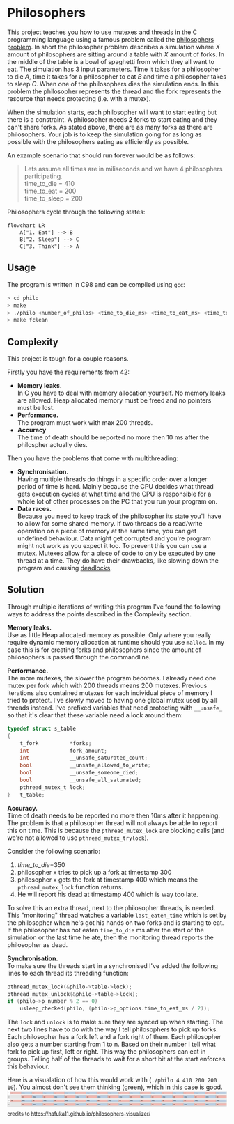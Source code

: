 # Philosophers

This project teaches you how to use mutexes and threads in the C programming language using a famous problem called the [philosophers problem](https://en.wikipedia.org/wiki/Dining_philosophers_problem). In short the philosopher problem describes a simulation where *X* amount of philosophers are sitting around a table with *X* amount of forks. In the middle of the table is a bowl of spaghetti from which they all want to eat. The simulation has 3 input parameters. Time it takes for a philosopher to die *A*, time it takes for a philosopher to eat *B* and time a philosopher takes to sleep *C*. When one of the philosophers dies the simulation ends. In this problem the philosopher represents the thread and the fork represents the resource that needs protecting (i.e. with a mutex).

When the simulation starts, each philosopher will want to start eating but there is a constraint. A philosopher needs **2** forks to start eating and they can't share forks. As stated above, there are as many forks as there are philosophers. Your job is to keep the simulation going for as long as possible with the philosophers eating as efficiently as possible.

An example scenario that should run forever would be as follows:
> Lets assume all times are in miliseconds and we have 4 philosophers participating.  
> time_to_die = 410  
> time_to_eat = 200  
> time_to_sleep = 200  

Philosophers cycle through the following states:
```mermaid
flowchart LR
	A["1. Eat"] --> B
	B["2. Sleep"] --> C
	C["3. Think"] --> A
```

## Usage
The program is written in C98 and can be compiled using `gcc`:
```bash
> cd philo
> make
> ./philo <number_of_philos> <time_to_die_ms> <time_to_eat_ms> <time_to_sleep_ms> <OPTIONAL:max_number_of_times_philo_has_to_eat>
> make fclean
```

## Complexity
This project is tough for a couple reasons.

Firstly you have the requirements from 42:
* **Memory leaks.**  
In C you have to deal with memory allocation yourself. No memory leaks are allowed. Heap allocated memory must be freed and no pointers must be lost.
* **Performance.**  
The program must work with max 200 threads.
* **Accuracy**  
The time of death should be reported no more then 10 ms after the philospher actually dies. 

Then you have the problems that come with multithreading:
* **Synchronisation.**  
Having multiple threads do things in a specific order over a longer period of time is hard. Mainly because the CPU decides what thread gets execution cycles at what time and the CPU is responsible for a whole lot of other processes on the PC that you run your program on.
* **Data races.**  
Because you need to keep track of the philosopher its state you'll have to allow for some shared memory. If two threads do a read/write operation on a piece of memory at the same time, you can get undefined behaviour. Data might get corrupted and you're program might not work as you expect it too. To prevent this you can use a mutex. Mutexes allow for a piece of code to only be executed by one thread at a time. They do have their drawbacks, like slowing down the program and causing [deadlocks](https://en.wikipedia.org/wiki/Deadlock).

## Solution
Through multiple iterations of writing this program I've found the following ways to address the points described in the Complexity section.

**Memory leaks.**  
Use as little Heap allocated memory as possible. Only where you really require dynamic memory allocation at runtime should you use `malloc`. In my case this is for creating forks and philosophers since the amount of philosophers is passed through the commandline.

**Performance.**  
The more mutexes, the slower the program becomes. I already need one mutex per fork which with 200 threads means 200 mutexes. Previous iterations also contained mutexes for each individual piece of memory I tried to protect. I've slowly moved to having one global mutex used by all threads instead. I've prefixed variables that need protecting with `__unsafe_` so that it's clear that these variable need a lock around them:
```c
typedef struct s_table
{
	t_fork			*forks;
	int				fork_amount;
	int				__unsafe_saturated_count;
	bool			__unsafe_allowed_to_write;
	bool			__unsafe_someone_died;
	bool			__unsafe_all_saturated;
	pthread_mutex_t	lock;
}	t_table;
```

**Accuracy.**  
Time of death needs to be reported no more then 10ms after it happening. The problem is that a philosopher thread will not always be able to report this on time. This is because the `pthread_mutex_lock` are blocking calls (and we're not allowed to use `pthread_mutex_trylock`).

Consider the following scenario:
1. *time_to_die*=350
2. philosopher x tries to pick up a fork at timestamp 300
3. philosopher x gets the fork at timestamp 400 which means the `pthread_mutex_lock` function returns.
4. He will report his dead at timestamp 400 which is way too late.

To solve this an extra thread, next to the philosopher threads, is needed. This "monitoring" thread watches a variable `last_eaten_time` which is set by the philosopher when he's got his hands on two forks and is starting to eat. If the philosopher has not eaten `time_to_die` ms after the start of the simulation or the last time he ate, then the monitoring thread reports the philosopher as dead.

**Synchronisation.**  
To make sure the threads start in a synchronised I've added the following lines to each thread its threading function:
```c
pthread_mutex_lock(&philo->table->lock);
pthread_mutex_unlock(&philo->table->lock);
if (philo->p_number % 2 == 0)
    usleep_checked(philo, (philo->p_options.time_to_eat_ms / 2));
```
The `lock` and `unlock` is to make sure they are synced up when starting. The next two lines have to do with the way I tell philosophers to pick up forks. Each philosopher has a fork left and a fork right of them. Each philosopher also gets a number starting from 1 to n. Based on their number I tell what fork to pick up first, left or right. This way the philosophers can eat in groups. Telling half of the threads to wait for a short bit at the start enforces this behaviour.

Here is a visualation of how this would work with (`./philo 4 410 200 200 10`). You almost don't see them thinking (green), which in this case is good.
![](static/visual.png)
<sub>credits to https://nafuka11.github.io/philosophers-visualizer/</sub>
